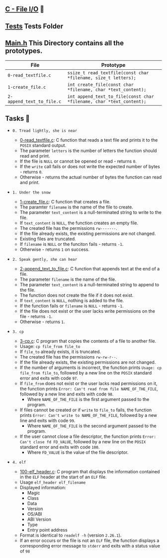## [C - File I/O](0x15-file_io) :file_folder:

## [Tests](./tests) Tests Folder



## [Main.h](./main.h) This Directory contains all the prototypes. 

| File                      | Prototype                                                            |
| ------------------------- | -------------------------------------------------------------------- |
| `0-read_textfile.c`       | `ssize_t read_textfile(const char *filename, size_t letters);`       |
| `1-create_file.c`         | `int create_file(const char *filename, char *text_content);`         |
| `2-append_text_to_file.c` | `int append_text_to_file(const char *filename, char *text_content);` |

## Tasks :page_with_curl:

* `0. Tread lightly, she is near`
  * [0-read_textfile.c](./0-read_textfile.c): C function that reads a text file and
  prints it to the `POSIX` standard output.
  * The parameter `letters` is the number of letters the function should read and print.
  * If the file is `NULL` or cannot be opened or read - returns `0`.
  * If the `write` call fails or does not write the expected number of bytes - returns `0`.
  * Otherwise - returns the actual number of bytes the function can read and print.

* `1. Under the snow`
  * [1-create_file.c](./1-create_file.c): C function that creates a file.
  * The paramter `filename` is the name of the file to create.
  * The parameter `text_content` is a null-terminated string to write to the file.
  * If `text_content` is `NULL`, the function creates an empty file.
  * The created file has the permissions `rw-------`.
  * If the file already exists, the existing permissions are not changed.
  * Existing files are truncated.
  * If `filename` is `NULL` or the funciton fails - returns `-1`.
  * Otherwise - returns `1` on success.

* `2. Speak gently, she can hear`
  * [2-append_text_to_file.c](./2-append_text_to_file.c): C function that appends text at
  the end of a file.
  * The parameter `filename` is the name of the file.
  * The parameter `text_content` is a null-terminated string to append to the file.
  * The function does not create the file if it does not exist.
  * If `text_content` is `NULL`, nothing is added to the file.
  * If the function fails or `filename` is `NULL` - returns `-1`.
  * If the file does not exist or the user lacks write permissions on the file - returns `-1`.
  * Otherwise - returns `1`.

* `3. cp`
  * [3-cp.c](./3-cp.c): C program that copies the contents of a file to another file.
  * Usage: `cp file_from file_to`
  * If `file_to` already exists, it is truncated.
  * The created file has the permissions `rw-rw-r--`.
  * If the file already exists, the existing permissions are not changed.
  * If the number of arguments is incorrect, the function prints `Usage: cp file_from
  file_to`, followed by a new line on the `POSIX` standard error and exits with code `97`.
  * If `file_from` does not exist or the user lacks read permissions on it,
  the function prints `Error: Can't read from file NAME_OF_THE_FILE`, followed by a new
  line and exits with code `98`.
    * Where `NAME_OF_THE_FILE` is the first argument passed to the program.
  * If files cannot be created or if `write` to `file_to` fails, the function prints
  `Error: Can't write to NAME_OF_THE_FILE`, followed by a new line and exits with code `99`.
    * Where `NAME_OF_THE_FILE` is the second argument passed to the program.
  * If the user cannot close a file descriptor, the function prints `Error:
  Can't close fd FD_VALUE`, followed by a new line on the `POSIX` standard
  error and exits with code `100`.
    * Where `FD_VALUE` is the value of the file descriptor.

* `4. elf`
  * [100-elf_header.c](./100-elf_header.c): C program that displays the information contained
  in the `ELF` header at the start of an `ELF` file.
  * Usage `elf_header elf_filename`
  * Displayed information:
    * Magic
    * Class
    * Data
    * Version
    * OS/ABI
    * ABI Version
    * Type
    * Entry point address
  * Format is identical to `readelf -h` (version `2.26.1`).
  * If an error occurs or the file is not an `ELF` file, the function displays a
  corresponding error message to `stderr` and exits with a status value of `98`

